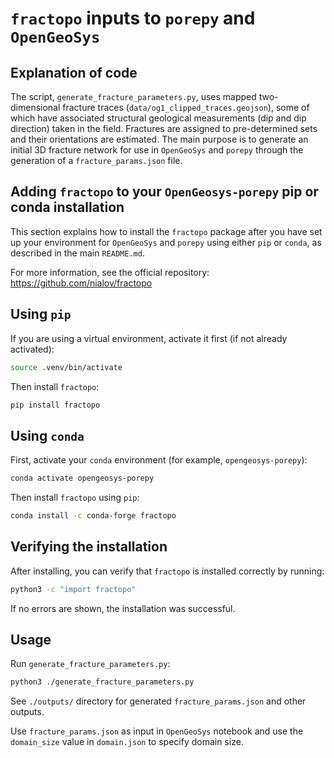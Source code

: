 # `fractopo` inputs to `porepy` and `OpenGeoSys`

## Explanation of code

The script, `generate_fracture_parameters.py`, uses mapped
two-dimensional fracture traces (`data/og1_clipped_traces.geojson`),
some of which have associated structural geological measurements (dip
and dip direction) taken in the field. Fractures are assigned to
pre-determined sets and their orientations are estimated. The main
purpose is to generate an initial 3D fracture network for use in
`OpenGeoSys` and `porepy` through the generation of a
`fracture_params.json` file.

## Adding `fractopo` to your `OpenGeosys-porepy` pip or conda installation

This section explains how to install the `fractopo` package after you have set
up your environment for `OpenGeoSys` and `porepy` using either `pip` or `conda`, as
described in the main `README.md`.

For more information, see the official repository:
<https://github.com/nialov/fractopo>

## Using `pip`

If you are using a virtual environment, activate it first (if not
already activated):

``` bash
source .venv/bin/activate
```

Then install `fractopo`:

``` bash
pip install fractopo
```

## Using `conda`

First, activate your `conda` environment (for example,
`opengeosys-porepy`):

``` bash
conda activate opengeosys-porepy
```

Then install `fractopo` using `pip`:

``` bash
conda install -c conda-forge fractopo
```

## Verifying the installation

After installing, you can verify that `fractopo` is installed correctly
by running:

``` bash
python3 -c "import fractopo"
```

If no errors are shown, the installation was successful.

## Usage

Run `generate_fracture_parameters.py`:

~~~bash
python3 ./generate_fracture_parameters.py
~~~

See `./outputs/` directory for generated `fracture_params.json` and other
outputs.

Use `fracture_params.json` as input in `OpenGeoSys` notebook and use the
`domain_size` value in `domain.json` to specify domain size.
